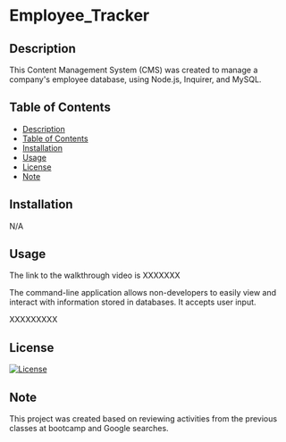 # Employee_Tracker

## Description

This Content Management System (CMS) was created to manage a company's employee database, using Node.js, Inquirer, and MySQL.


## Table of Contents
- [Description](#description)
- [Table of Contents](#table-of-contents)
- [Installation](#installation)
- [Usage](#usage)
- [License](#license)
- [Note](#note)

## Installation

N/A

## Usage

The link to the walkthrough video is XXXXXXX

The command-line application allows non-developers to easily view and interact with information stored in databases. It accepts user input.

XXXXXXXXX

## License

[![License](https://img.shields.io/badge/License-None-blue.svg)](LICENSE)


## Note

This project was created based on reviewing activities from the previous classes at bootcamp and Google searches.


